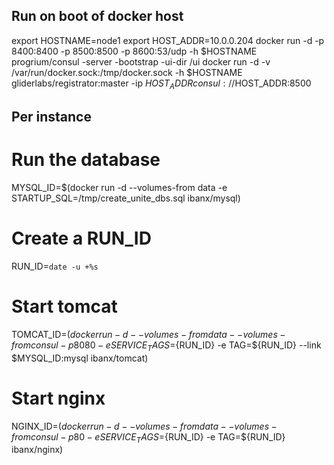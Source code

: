 ## Run on boot of docker host
export HOSTNAME=node1
export HOST_ADDR=10.0.0.204
docker run -d -p 8400:8400 -p 8500:8500 -p 8600:53/udp -h $HOSTNAME progrium/consul -server -bootstrap -ui-dir /ui
docker run -d -v /var/run/docker.sock:/tmp/docker.sock -h $HOSTNAME gliderlabs/registrator:master -ip $HOST_ADDR consul://$HOST_ADDR:8500

## Per instance

# Run the database
MYSQL_ID=$(docker run -d --volumes-from data -e STARTUP_SQL=/tmp/create_unite_dbs.sql ibanx/mysql)

# Create a RUN_ID
RUN_ID=`date -u +%s`

# Start tomcat
TOMCAT_ID=$(docker run -d --volumes-from data --volumes-from consul -p 8080 -e SERVICE_TAGS=${RUN_ID} -e TAG=${RUN_ID} --link $MYSQL_ID:mysql ibanx/tomcat)

# Start nginx
NGINX_ID=$(docker run -d --volumes-from data --volumes-from consul -p 80 -e SERVICE_TAGS=${RUN_ID} -e TAG=${RUN_ID} ibanx/nginx)


